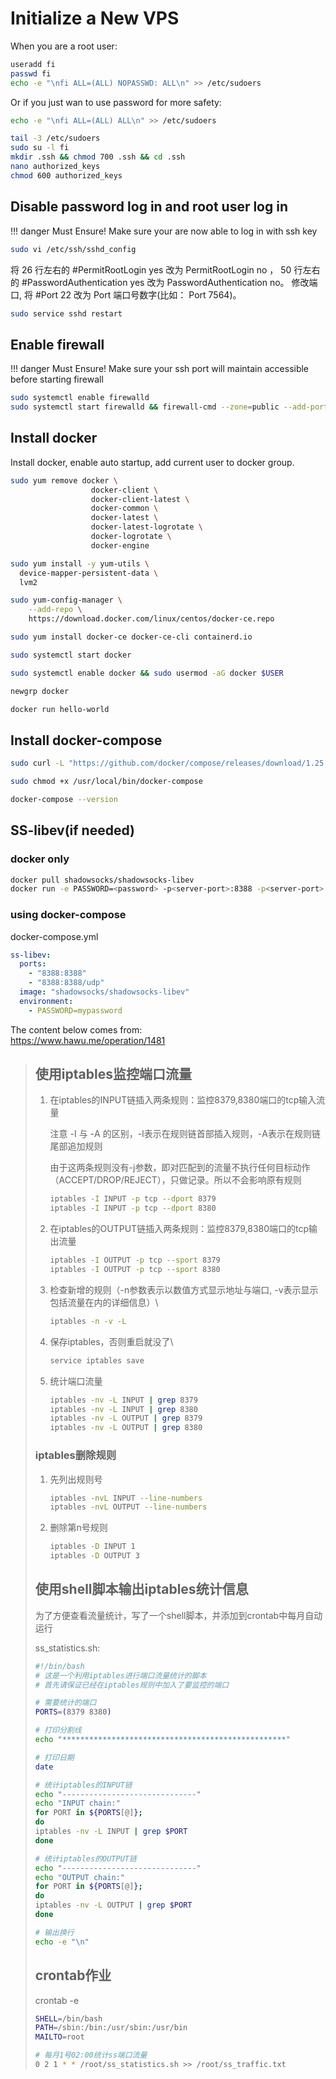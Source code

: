 # Initialize a New VPS
When you are a root user:


```bash
useradd fi
passwd fi
echo -e "\nfi ALL=(ALL) NOPASSWD: ALL\n" >> /etc/sudoers
```

Or if you just wan to use password for more safety:
```bash
echo -e "\nfi ALL=(ALL) ALL\n" >> /etc/sudoers
```

```bash
tail -3 /etc/sudoers
sudo su -l fi
mkdir .ssh && chmod 700 .ssh && cd .ssh
nano authorized_keys
chmod 600 authorized_keys
```



## Disable password log in and root user log in

!!! danger Must Ensure!
    Make sure your are now able to log in with ssh key

```bash
sudo vi /etc/ssh/sshd_config
```

将 26 行左右的 #PermitRootLogin yes 改为 PermitRootLogin no ，
50 行左右的 #PasswordAuthentication yes 改为 PasswordAuthentication no。
修改端口, 将 #Port 22 改为 Port 端口号数字(比如： Port 7564)。

```bash
sudo service sshd restart
```

## Enable firewall

!!! danger Must Ensure!
    Make sure your ssh port will maintain accessible before starting firewall

```bash
sudo systemctl enable firewalld 
sudo systemctl start firewalld && firewall-cmd --zone=public --add-port=22/tcp --permanent && firewall-cmd --reload
```

## Install docker

Install docker, enable auto startup, add current user to docker group.

```bash
sudo yum remove docker \
                  docker-client \
                  docker-client-latest \
                  docker-common \
                  docker-latest \
                  docker-latest-logrotate \
                  docker-logrotate \
                  docker-engine

sudo yum install -y yum-utils \
  device-mapper-persistent-data \
  lvm2

sudo yum-config-manager \
    --add-repo \
    https://download.docker.com/linux/centos/docker-ce.repo

sudo yum install docker-ce docker-ce-cli containerd.io

sudo systemctl start docker

sudo systemctl enable docker && sudo usermod -aG docker $USER

newgrp docker 

docker run hello-world
```

## Install docker-compose

```bash
sudo curl -L "https://github.com/docker/compose/releases/download/1.25.4/docker-compose-$(uname -s)-$(uname -m)" -o /usr/local/bin/docker-compose

sudo chmod +x /usr/local/bin/docker-compose

docker-compose --version
```

## SS-libev(if needed)

### docker only

```bash
docker pull shadowsocks/shadowsocks-libev
docker run -e PASSWORD=<password> -p<server-port>:8388 -p<server-port>:8388/udp -d shadowsocks/shadowsocks-libev
```

### using docker-compose

docker-compose.yml
```yaml
ss-libev:
  ports:
    - "8388:8388"
    - "8388:8388/udp"
  image: "shadowsocks/shadowsocks-libev"
  environment:
    - PASSWORD=mypassword
```
The content below comes from:\
https://www.hawu.me/operation/1481


> ## 使用iptables监控端口流量
> 
> 1. 在iptables的INPUT链插入两条规则：监控8379,8380端口的tcp输入流量
> 
>     注意 -I 与 -A 的区别，-I表示在规则链首部插入规则，-A表示在规则链尾部追加规则
>
>     由于这两条规则没有-j参数，即对匹配到的流量不执行任何目标动作（ACCEPT/DROP/REJECT），只做记录。所以不会影响原有规则
> 
>     ```bash
>     iptables -I INPUT -p tcp --dport 8379
>     iptables -I INPUT -p tcp --dport 8380
>     ```
> 
> 2. 在iptables的OUTPUT链插入两条规则：监控8379,8380端口的tcp输出流量
> 
>     ```bash    
>     iptables -I OUTPUT -p tcp --sport 8379
>     iptables -I OUTPUT -p tcp --sport 8380
>     ```
>
> 3. 检查新增的规则（-n参数表示以数值方式显示地址与端口, -v表示显示包括流量在内的详细信息）\
>     ```bash
>     iptables -n -v -L
>     ```
> 
> 4. 保存iptables，否则重启就没了\
>     ```bash
>     service iptables save
>     ```
> 
> 5. 统计端口流量
>     ```bash
>     iptables -nv -L INPUT | grep 8379
>     iptables -nv -L INPUT | grep 8380
>     iptables -nv -L OUTPUT | grep 8379
>     iptables -nv -L OUTPUT | grep 8380
>     ```
> 
> ### iptables删除规则
> 
> 1. 先列出规则号
>     ```bash
>     iptables -nvL INPUT --line-numbers
>     iptables -nvL OUTPUT --line-numbers
>     ```
> 2. 删除第n号规则
>     ```bash
>     iptables -D INPUT 1
>     iptables -D OUTPUT 3
>     ```
> ## 使用shell脚本输出iptables统计信息
> 
> 为了方便查看流量统计，写了一个shell脚本，并添加到crontab中每月自动运行
> 
> 
> ss_statistics.sh:
>   ```bash
> #!/bin/bash
> # 这是一个利用iptables进行端口流量统计的脚本
> # 首先请保证已经在iptables规则中加入了要监控的端口
> 
> # 需要统计的端口
> PORTS=(8379 8380)
> 
> # 打印分割线
> echo "**************************************************"
> 
> # 打印日期
> date
> 
> # 统计iptables的INPUT链
> echo "------------------------------"
> echo "INPUT chain:"
> for PORT in ${PORTS[@]};
> do
> iptables -nv -L INPUT | grep $PORT
> done
> 
> # 统计iptables的OUTPUT链
> echo "------------------------------"
> echo "OUTPUT chain:"
> for PORT in ${PORTS[@]};
> do
> iptables -nv -L OUTPUT | grep $PORT
> done
> 
> # 输出换行
> echo -e "\n"
> ```
> 
> ## crontab作业
> 
> crontab -e
> 
> ```bash
> SHELL=/bin/bash
> PATH=/sbin:/bin:/usr/sbin:/usr/bin
> MAILTO=root
> 
> # 每月1号02:00统计ss端口流量
> 0 2 1 * * /root/ss_statistics.sh >> /root/ss_traffic.txt
> ```